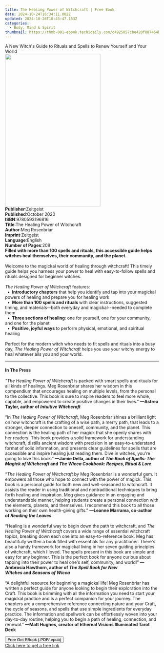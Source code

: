 ```yaml
---
title: The Healing Power of Witchcraft | Free Book
date: 2024-10-24T16:34:11.002Z
updated: 2024-10-26T18:43:47.153Z
categories:
  - Body, Mind & Spirit
thumbnail: https://thmb-001-ebook.techidaily.com/c4925057cbe420f087464bae47109114254f4b781db3c45298d2fcde2ca9dee3.jpg
---
```

<main id="book-container">
  <div class="flex flex-col">
    <div class="book-brief flex-1 py-6 px-4 sm:p-6 md:py-10 md:px-8">
      <!-- brief-->
      <div class="book-brief-main">
        A New Witch's Guide to Rituals and Spells to Renew Yourself and Your
        World
      </div>
    </div>
    <div
      class="book-meta-info flex-1 grid gap-4 col-start-1 col-end-3 row-start-1 sm:mb-6 sm:grid-cols-4 lg:gap-6 lg:col-start-2 lg:row-end-6 lg:row-span-6 lg:mb-0"
    >
      <div
        class="book-meta-info-left place-content-center mt-4 p-4 text-sm leading-6 col-start-2 col-span-2 dark:text-slate-400"
      >
        <img
          class="w-full h-500 object-cover rounded-lg sm:h-255 sm:col-span-2 lg:col-span-full"
          src="https://img-001-ebook.techidaily.com/c31f9588eaff7c519933c13860118e8db3367b5805e0754b06937e40045d13c6.jpg"
          alt=""
          width="312"
          height="500"
        />
      </div>
      <div
        class="book-meta-info-right mt-2 col-start-1 row-start-2 col-span-3 self-center"
      >
        <!-- meta data  -->
        <div class="flex flex-col px-4 md:px-8">
          <div class="flex-1">
            <strong>Publisher</strong>:<span class="px-2">Zeitgeist</span>
          </div>
          <div class="flex-1">
            <strong>Published</strong>:<span class="px-2">October 2020</span>
          </div>
          <div class="flex-1">
            <strong>ISBN</strong>:<span class="px-2">9780593196816</span>
          </div>
          <div class="flex-1">
            <strong>Title</strong>:<span class="px-2"
              >The Healing Power of Witchcraft</span
            >
          </div>
          <div class="flex-1">
            <strong>Author</strong>:<span class="px-2">Meg Rosenbriar</span>
          </div>
          <div class="flex-1">
            <strong>Imprint</strong>:<span class="px-2">Zeitgeist</span>
          </div>
          <div class="flex-1">
            <strong>Language</strong>:<span class="px-2">English</span>
          </div>
          <div class="flex-1">
            <strong>Number of Pages</strong>:<span class="px-2">208</span>
          </div>
        </div>
      </div>
    </div>
    <div class="book-description flex-1 py-6 px-4 sm:p-6 md:py-10 md:px-8">
      <div class="book-description-main">
        <div accordion-content="" id="description">
          <b
            >Filled with more than 100 spells and rituals, this accessible guide
            helps witches heal themselves, their community, and the planet.</b
          ><br /><br />Welcome to the magickal world of healing through
          witchcraft! This timely guide helps you harness your power to heal
          with easy-to-follow spells and rituals designed for beginner
          witches.&nbsp;<br /><br /><i>The Healing Power of Witchcraft</i
          >&nbsp;features:<br />&nbsp;&nbsp;<b>•</b>&nbsp;&nbsp;<b
            >Introductory chapters</b
          >&nbsp;that help you identify and tap into your magickal powers of
          healing and prepare you for healing work<br />&nbsp;&nbsp;<b>•</b>&nbsp;&nbsp;<b
            >More than 100 spells and rituals&nbsp;</b
          >with clear instructions, suggested timing, and materials--both
          everyday and magickal--needed to complete them<br />&nbsp;&nbsp;<b>•</b>&nbsp;&nbsp;<b
            >Three sections of healing</b
          >: one for yourself, one for your community, and one for the planet<br />&nbsp;&nbsp;<b>•</b>&nbsp;&nbsp;<b
            >Positive, joyful ways&nbsp;</b
          >to perform physical, emotional, and spiritual healing<br /><br />Perfect
          for the modern witch who needs to fit spells and rituals into a busy
          day,&nbsp;<i>The Healing Power of Witchcraft</i>&nbsp;helps you use
          your witchy energy to heal whatever ails you and your world.
        </div>
        <div class="accordion-fader"></div>
      </div>
    </div>
    <div class="book-excerpts flex-1 py-6 px-4 sm:p-6 md:py-10 md:px-8">
      <!-- excerpts-->
      <div class="book-excerpts-main">
        <hr />
        <h4 class="placeholder placeholder-heading">
          <span>In The Press</span>
        </h4>
        <p>
          <i>"The Healing Power of Witchcraft</i>&nbsp;is packed with smart
          spells and rituals for all kinds of healings. Meg Rosenbriar shares
          her wisdom in this compendium that encourages healing on multiple
          levels, from the personal to the collective. This book is sure to
          inspire readers to feel more whole, capable, and empowered
          to&nbsp;create positive changes in their lives."&nbsp;<b
            >—Astrea Taylor, author of&nbsp;</b
          ><i><b>Intuitive Witchcraft</b><br /></i><br />
          “In&nbsp;<i>The Healing Power of Witchcraft</i>, Meg Rosenbriar shines
          a brilliant light on how witchcraft is the crafting of a wise path, a
          merry path, that leads to a stronger, deeper connection to oneself,
          community, and the planet.&nbsp;This connection is the healing path of
          her magick that she openly shares with her readers. This book provides
          a solid framework for understanding witchcraft, distills ancient
          wisdom with precision in an easy-to-understand format of solid
          information, and presents clear&nbsp;guidelines for spells that are
          accessible and inspire healing just reading them. Dive in witches,
          you're going to love this book.”
          <b
            >—Jamie Della, author of&nbsp;<i
              >The Book of Spells: The Magick of Witchcraft&nbsp;</i
            >and&nbsp;</b
          ><i><b>The Wicca Cookbook: Recipes, Ritual &amp; Lore</b><br /></i
          ><br />
          “<i>The Healing Power of Witchcraft</i>&nbsp;by Meg Rosenbriar is a
          wonderful gem.&nbsp;It empowers all those who hope to connect with the
          power of magick.&nbsp;This book is a personal guide for both new and
          well-seasoned to witchcraft.&nbsp;It assists the reader in using
          traditional and nontraditional techniques to bring forth healing and
          inspiration. Meg gives guidance in an engaging and understandable
          manner, helping&nbsp;students create a personal connection with the
          elements, planets, and themselves.&nbsp;I recommend this book to all
          those working on their own health-giving gifts."
          <b>—Leanne Marrama, co-author of&nbsp;</b
          ><i><b>Reading the Leaves</b><br /></i><br />
          “Healing is a wonderful way to begin down the path to witchcraft,
          and&nbsp;<i>The Healing Power of Witchcraft&nbsp;</i>covers a wide
          range of essential witchcraft topics, breaking down each one into an
          easy-to-reference book. Meg has beautifully written a book filled with
          essentials for any practitioner. There's also a handy framework for
          magickal living in her seven guiding principles of witchcraft, which I
          loved. The spells present in this book are simple and easy for any
          beginner. This is the perfect book for anyone curious about tapping
          into their power to heal one's self, community, and world!”&nbsp;<b
            >—Ambrosia Hawthorn, author of&nbsp;<i
              >The Spell Book for New Witches&nbsp;</i
            >and&nbsp;<i>Seasons of Wicca<br /></i></b
          ><br />
          “A delightful resource for beginning a magickal life! Meg Rosenbriar
          has written a perfect guide for anyone looking to begin their
          exploration into the Craft. This book is brimming with all the
          information you need to start your magickal practice and is a perfect
          companion for your journey. The chapters are a comprehensive reference
          connecting nature and your Craft, the cycle of seasons, and spells
          that use simple ingredients for everyday practice. The information and
          spellwork can be effortlessly woven into your day-to-day routine,
          helping you to begin a path of healing, connection, and renewal.”
          <b
            >—Matt Hughes, creator of Ethereal Visions Illuminated Tarot Deck</b
          >
        </p>
      </div>
    </div>
    <div
      class="book-about-author flex-1 py-6 px-4 sm:p-6 md:py-10 md:px-8"
    ></div>
    <div class="book-free-get flex-1 py-6 px-4 sm:p-6 md:py-10 md:px-8">
      <button
        id="btn-free-get"
        class="bg-blue-500 hover:bg-blue-700 text-white font-bold py-2 px-4 rounded"
      >
        Free Get EBook (.PDF/.epub)
      </button>
      <div id="countdown-display" class="px-2 text-lg mt-2"></div>
      <a
        id="free-link"
        class="hidden bg-blue-500 hover:bg-blue-700 text-white font-bold py-2 px-4 rounded"
        href="https://www.ebooks.com/en-us/book/210086426/the-healing-power-of-witchcraft/meg-rosenbriar/"
        target="_blank"
        >Click here to get a free link</a
      >
    </div>
    <script>
      let countdownTime = 0;
      let countdownInterval = null;
      document
        .getElementById('btn-free-get')
        .addEventListener('click', startCountdown);
      function startCountdown() {
        countdownTime = new Date().getTime() + 60000 * 3;
        countdownInterval = setInterval(updateCountdown, 1000);
        document.getElementById('btn-free-get').disabled = true;
        document
          .getElementById('btn-free-get')
          .classList.add('bg-gray-500', 'cursor-not-allowed');
      }
      function updateCountdown() {
        let currentTime = new Date().getTime();
        let timeLeft = countdownTime - currentTime;
        let secondsLeft = Math.floor(timeLeft / 1000);
        document.getElementById('countdown-display').innerHTML =
          `Remaining time: ${secondsLeft} seconds.`;
        if (secondsLeft <= 0) {
          clearInterval(countdownInterval);
          document.getElementById('btn-free-get').classList.add('hidden');
          document.getElementById('free-link').classList.remove('hidden');
          document.getElementById('countdown-display').innerHTML = '';
        }
      }
    </script>
  </div>
</main>

<ins class="adsbygoogle"
      style="display:block"
      data-ad-client="ca-pub-7571918770474297"
      data-ad-slot="8358498916"
      data-ad-format="auto"
      data-full-width-responsive="true"></ins>
    